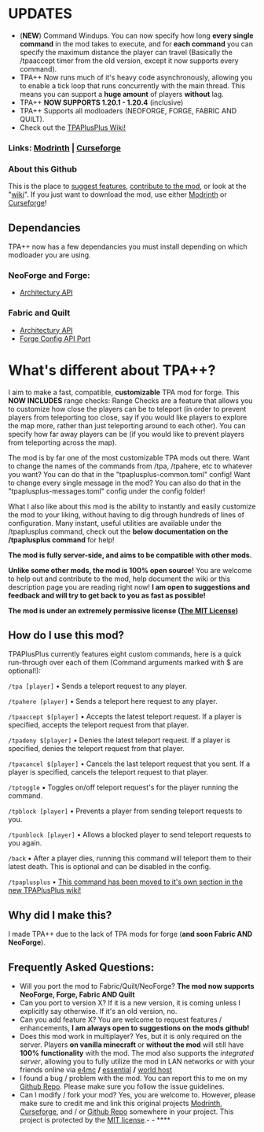 # UPDATES
* (**NEW**) Command Windups. You can now specify how long **every single command** in the mod takes to execute, and for **each command** you can specify the maximum distance the player can travel (Basically the /tpaaccept timer from the old version, except it now supports every command).
* TPA++ Now runs much of it's heavy code asynchronously, allowing you to enable a tick loop that runs concurrently with the main thread. This means you can support a **huge amount** of players **without** lag.
* TPA++ **NOW SUPPORTS 1.20.1 - 1.20.4** (inclusive)
* TPA++ Supports all modloaders (NEOFORGE, FORGE, FABRIC AND QUILT).
* Check out the [TPAPlusPlus Wiki!](https://github.com/SuperRicky14/TpaPlusPlus/wiki)

### Links: [Modrinth](https://modrinth.com/mod/tpa++) | [Curseforge](https://www.curseforge.com/minecraft/mc-mods/tpaplusplus)

### About this Github
This is the place to [suggest features](https://github.com/SuperRicky14/TpaPlusPlus/issues), [contribute to the mod](https://github.com/SuperRicky14/TpaPlusPlus/pulls), or look at the "[wiki](https://github.com/SuperRicky14/TpaPlusPlus/wiki)". If you just want to download the mod, use either [Modrinth](https://modrinth.com/mod/tpa++) or [Curseforge](https://www.curseforge.com/minecraft/mc-mods/tpaplusplus)!

## Dependancies
TPA++ now has a few dependancies you must install depending on which modloader you are using.
### NeoForge and Forge:
* [Architectury API](https://www.curseforge.com/minecraft/mc-mods/architectury-api)
### Fabric and Quilt
* [Architectury API](https://www.curseforge.com/minecraft/mc-mods/architectury-api)
* [Forge Config API Port](https://www.curseforge.com/minecraft/mc-mods/forge-config-api-port-fabric)

# What's different about TPA++?
I aim to make a fast, compatible, **customizable** TPA mod for forge. This **NOW INCLUDES** range checks:
Range Checks are a feature that allows you to customize how close the players can be to teleport (in order to prevent players from teleporting too close, say if you would like players to explore the map more, rather than just teleporting around to each other). You can specify how far away players can be (if you would like to prevent players from teleporting across the map).

The mod is by far one of the most customizable TPA mods out there. Want to change the names of the commands from /tpa, /tpahere, etc to whatever you want? You can do that in the "tpaplusplus-common.toml" config! Want to change every single message in the mod? You can also do that in the "tpaplusplus-messages.toml" config under the config folder!

What I also like about this mod is the ability to instantly and easily customize the mod to your liking, without having to dig through hundreds of lines of configuration. Many instant, useful utilities are available under the /tpaplusplus command, check out the **below documentation on the /tpaplusplus command** for help!

**The mod is fully server-side, and aims to be compatible with other mods.**

**Unlike some other mods, the mod is 100% open source!** You are welcome to help out and contribute to the mod, help document the wiki or this description page you are reading right now! **I am open to suggestions and feedback and will try to get back to you as fast as possible!**

**The mod is under an extremely permissive license ([The MIT License](https://github.com/SuperRicky14/TpaPlusPlus/blob/master/LICENSE))**

## How do I use this mod?
TPAPlusPlus currently features eight custom commands, here is a quick run-through over each of them (Command arguments marked with $ are optional!):

`/tpa [player]` • Sends a teleport request to any player.

`/tpahere [player]` • Sends a teleport here request to any player.

`/tpaaccept $[player]` • Accepts the latest teleport request. If a player is specified, accepts the teleport request from that player.

`/tpadeny $[player]` • Denies the latest teleport request. If a player is specified, denies the teleport request from that player.

`/tpacancel $[player]` • Cancels the last teleport request that you sent. If a player is specified, cancels the teleport request to that player.

`/tptoggle` • Toggles on/off teleport request's for the player running the command.

`/tpblock [player]` • Prevents a player from sending teleport requests to you.

`/tpunblock [player]` • Allows a blocked player to send teleport requests to you again.

`/back` • After a player dies, running this command will teleport them to their latest death. This is optional and can be disabled in the config.

`/tpaplusplus` • [This command has been moved to it's own section in the new TPAPlusPlus wiki!](https://github.com/SuperRicky14/TpaPlusPlus/wiki/TPAPlusPlus-Server-Management-Command)

## Why did I make this?
I made TPA++ due to the lack of TPA mods for forge (**and soon Fabric AND NeoForge**).

## Frequently Asked Questions:
* Will you port the mod to Fabric/Quilt/NeoForge?
        **The mod now supports NeoForge, Forge, Fabric AND Quilt**
* Can you port to version X?
        If it is a new version, it is coming unless I explicitly say otherwise. If it's an old version, no.
* Can you add feature X?
        You are welcome to request features / enhancements, **I am always open to suggestions on the mods github!**
* Does this mod work in multiplayer?
        Yes, but it is only required on the server. Players **on vanilla minecraft** or **without the mod** will still have **100% functionality** with the mod. The mod also supports the *integrated server*, allowing you to fully utilize the mod in LAN networks or with your friends online via [e4mc](https://www.curseforge.com/minecraft/mc-mods/e4mc) **/** [essential](https://essential.gg) **/** [world host](https://modrinth.com/mod/world-host)
* I found a bug / problem with the mod.
        You can report this to me on my [Github Repo](https://github.com/SuperRicky14/TpaPlusPlus). Please make sure you follow the issue guidelines.
* Can I modify / fork your mod?
        Yes, you are welcome to. However, please make sure to credit me and link this original projects [Modrinth](https://modrinth.com/mod/pPuyOJU7), [Curseforge](https://curseforge.com/minecraft/mc-mods/tpaplusplus), and / or [Github Repo](https://github.com/SuperRicky14/TpaPlusPlus) somewhere in your project. This project is protected by the [MIT license](https://github.com/SuperRicky14/TpaPlusPlus/blob/master/LICENSE).- - ****
